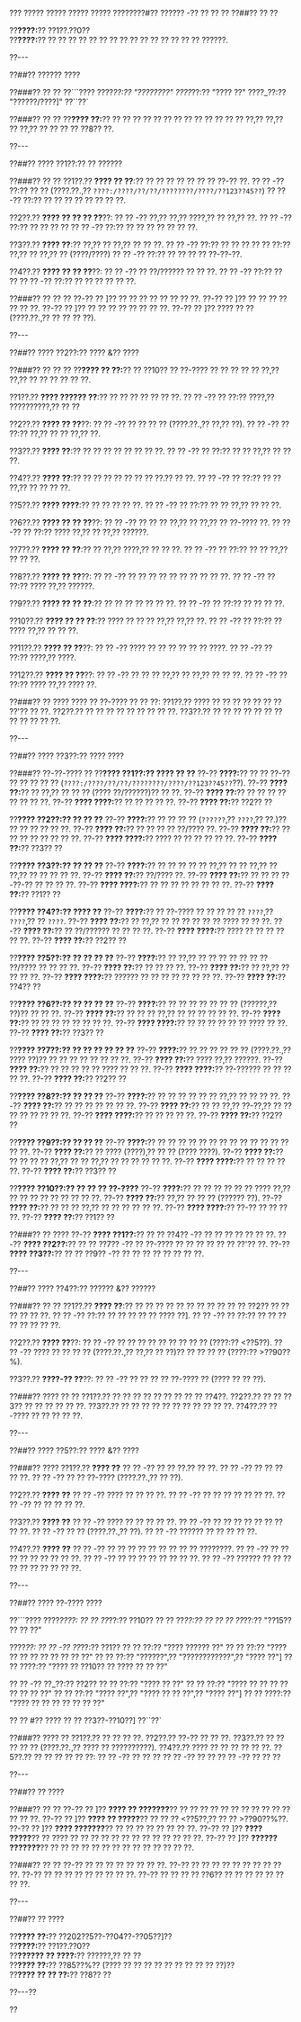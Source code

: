 ??? ????? ????? ????? ????? ????????#?? ?????? -?? ?? ?? ??
??##?? ?? ??

??**????:**?? ??1??.??0??  
??**????:**?? ?? ?? ?? ?? ?? ?? ?? ?? ?? ?? ?? ?? ?? ?? ?? ??????.

??---

??##?? ?????? ????

??###?? ?? ??
??```????
????_??:?? "????????"
????_??:?? "???? ??"
????_??:?? "??????/????]"
??``??`

??###?? ?? ??
??**???? ??:**?? ?? ?? ?? ?? ?? ?? ?? ?? ?? ?? ?? ?? ?? ??,?? ??,?? ?? ??,?? ?? ?? ?? ?? ??8?? ??.

??---

??##?? ???? ??1??:?? ?? ??????

??###?? ?? ??
??1??.?? **???? ?? ??**:?? ?? ?? ?? ?? ?? ?? ?? ??-?? ??.
??  ?? -?? ??:?? ?? ?? (????.??.,?? `????:/????/??/??/????????/????/??123??45??`)
??  ?? -?? ??:?? ?? ?? ?? ?? ?? ?? ?? ??.

??2??.?? **???? ?? ?? ?? ??**??:
??  ?? -?? ??,?? ??,?? ????,?? ?? ??,?? ??.
??  ?? -?? ??:?? ?? ?? ?? ??
??  ?? -?? ??:?? ?? ?? ?? ?? ?? ?? ??.

??3??.?? **???? ??**:?? ??,?? ?? ??,?? ?? ?? ??.
??  ?? -?? ??:?? ?? ?? ?? ?? ?? ??:?? ??,?? ?? ??,?? ?? (????/????)
??  ?? -?? ??:?? ?? ?? ?? ?? ??-??-??.

??4??.?? **???? ?? ?? ??**??:
??  ?? -?? ?? ??/?????? ?? ?? ??.
??  ?? -?? ??:?? ?? ??
??  ?? -?? ??:?? ?? ?? ?? ?? ?? ??.

??###?? ?? ?? ??
??-?? ?? ]?? ?? ?? ?? ?? ?? ?? ?? ??.
??-?? ?? ]?? ?? ?? ?? ?? ?? ?? ??.
??-?? ?? ]?? ?? ?? ?? ?? ?? ?? ?? ??.
??-?? ?? ]?? ???? ?? ?? (????.??.,?? ?? ?? ?? ??).

??---

??##?? ???? ??2??:?? ???? &?? ????

??###?? ?? ?? ??
??**???? ?? ??:**?? ?? ??10?? ?? ??-???? ?? ?? ?? ?? ?? ??,?? ??,?? ?? ?? ?? ?? ?? ??.

??1??.?? **???? ?????? ??**:?? ?? ?? ?? ?? ?? ?? ??.
??  ?? -?? ?? ??:?? ????,?? ??????????,?? ?? ??

??2??.?? **???? ?? ??**??:
??  ?? -?? ?? ?? ?? ?? (????.??.,?? ??,?? ??).
??  ?? -?? ?? ??:?? ??,?? ?? ?? ??,?? ??.

??3??.?? **???? ??**:?? ?? ?? ?? ?? ?? ?? ?? ??.
??  ?? -?? ?? ??:?? ?? ?? ??,?? ?? ?? ??.

??4??.?? **???? ??**:?? ?? ?? ?? ?? ?? ?? ?? ??.?? ?? ??.
??  ?? -?? ?? ??:?? ?? ?? ??,?? ?? ?? ?? ??.

??5??.?? **???? ????**:?? ?? ?? ?? ?? ??.
??  ?? -?? ?? ??:?? ?? ?? ??,?? ?? ?? ??.

??6??.?? **???? ?? ?? ??**??:
??  ?? -?? ?? ?? ?? ??,?? ?? ??,?? ?? ??-???? ??.
??  ?? -?? ?? ??:?? ???? ??,?? ?? ??,?? ??????.

??7??.?? **???? ?? ??**:?? ?? ??,?? ????,?? ?? ?? ??.
??  ?? -?? ?? ??:?? ?? ?? ??,?? ?? ?? ??.

??8??.?? **???? ?? ??**??:
??  ?? -?? ?? ?? ?? ?? ?? ?? ?? ?? ?? ??.
??  ?? -?? ?? ??:?? ???? ??,?? ??????.

??9??.?? **???? ?? ?? ??**:?? ?? ?? ?? ?? ?? ?? ??.
??  ?? -?? ?? ??:?? ?? ?? ?? ??.

??10??.?? **???? ?? ?? ??**:?? ???? ?? ?? ?? ??,?? ??,?? ??.
??   ?? -?? ?? ??:?? ?? ???? ??,?? ?? ?? ??.

??11??.?? **???? ?? ??**??:
??   ?? -?? ???? ?? ?? ?? ?? ?? ?? ????.
??   ?? -?? ?? ??:?? ????,?? ????.

??12??.?? **???? ?? ??**??:
??   ?? -?? ?? ?? ?? ??,?? ?? ??,?? ?? ?? ??.
??   ?? -?? ?? ??:?? ???? ??,?? ???? ??.

??###?? ?? ????
???? ?? ??-???? ?? ?? ??:
??1??.?? ???? ?? ?? ?? ?? ?? ?? ?? ??'?? ?? ??.
??2??.?? ?? ?? ?? ?? ?? ?? ?? ?? ??.
??3??.?? ?? ?? ?? ?? ?? ?? ?? ?? ?? ?? ?? ??.

??---

??##?? ???? ??3??:?? ???? ????

??###?? ??-??-???? ??
??**???? ??1??:?? ???? ?? ??**
??-?? **????:**?? ?? ?? ??-?? ?? ?? ?? ?? ?? (`????:/????/??/??/????????/????/??123??45??`??).
??-?? **???? ??:**?? ?? ??,?? ?? ?? ?? (???? ??/??????)?? ?? ??.
??-?? **???? ??:**?? ?? ?? ?? ?? ?? ?? ?? ??.
??-?? **???? ????:**?? ?? ?? ?? ?? ??.
??-?? **???? ??:**?? ??2?? ??

??**???? ??2??:?? ?? ?? ??**
??-?? **????:**?? ?? ?? ?? ?? (`??????`,?? `????`,?? ??.)?? ?? ?? ?? ?? ?? ??.
??-?? **???? ??:**?? ?? ?? ?? ?? ??/???? ??.
??-?? **???? ??:**?? ?? ?? ?? ?? ?? ?? ?? ??.
??-?? **???? ????:**?? ???? ?? ?? ?? ?? ?? ??.
??-?? **???? ??:**?? ??3?? ??

??**???? ??3??:?? ?? ?? ??**
??-?? **????:**?? ?? ?? ?? ?? ?? ??,?? ?? ?? ??,?? ?? ??,?? ?? ?? ?? ?? ??.
??-?? **???? ??:**?? ??/???? ??.
??-?? **???? ??:**?? ?? ?? ?? ??-??-?? ?? ?? ?? ??.
??-?? **???? ????:**?? ?? ?? ?? ?? ?? ?? ?? ??.
??-?? **???? ??:**?? ??1?? ??

??**???? ??4??:?? ???? ??**
??-?? **????:**?? ?? ??-???? ?? ?? ?? ?? ?? `????`,?? `????`,?? ?? `????`.
??-?? **???? ??:**?? ?? ??,?? ?? ?? ?? ?? ?? ?? ???? ?? ?? ??.
??-?? **???? ??:**?? ?? ??/?????? ?? ?? ?? ??.
??-?? **???? ????:**?? ???? ?? ?? ?? ?? ?? ??.
??-?? **???? ??:**?? ??2?? ??

??**???? ??5??:?? ?? ?? ?? ??**
??-?? **????:**?? ?? ??,?? ?? ?? ?? ?? ?? ?? ?? ??/???? ?? ?? ?? ??.
??-?? **???? ??:**?? ?? ?? ?? ??.
??-?? **???? ??:**?? ?? ??,?? ?? ?? ?? ??.
??-?? **???? ????:**?? ?????? ?? ?? ?? ?? ?? ?? ?? ??.
??-?? **???? ??:**?? ??4?? ??

??**???? ??6??:?? ?? ?? ?? ??**
??-?? **????:**?? ?? ?? ?? ?? ?? ?? ?? (??????,?? ??)?? ?? ?? ??.
??-?? **???? ??:**?? ?? ?? ?? ??,?? ?? ?? ?? ?? ?? ??.
??-?? **???? ??:**?? ?? ?? ?? ?? ?? ?? ?? ??.
??-?? **???? ????:**?? ?? ?? ?? ?? ?? ?? ???? ?? ??.
??-?? **???? ??:**?? ??3?? ??

??**???? ??7??:?? ?? ?? ?? ?? ?? ??**
??-?? **????:**?? ?? ?? ?? ?? ?? ?? (????.??.,?? ???? ??)?? ?? ?? ?? ?? ?? ?? ?? ??.
??-?? **???? ??:**?? ???? ??,?? ??????.
??-?? **???? ??:**?? ?? ?? ?? ?? ?? ???? ?? ?? ??.
??-?? **???? ????:**?? ??-?????? ?? ?? ?? ?? ??.
??-?? **???? ??:**?? ??2?? ??

??**???? ??8??:?? ?? ?? ??**
??-?? **????:**?? ?? ?? ?? ?? ?? ?? ??,?? ?? ?? ?? ??.
??-?? **???? ??:**?? ?? ?? ?? ?? ?? ?? ??.
??-?? **???? ??:**?? ?? ?? ??,?? ??-??,?? ?? ?? ?? ?? ?? ?? ?? ??.
??-?? **???? ????:**?? ?? ?? ?? ?? ??.
??-?? **???? ??:**?? ??2?? ??

??**???? ??9??:?? ?? ?? ??**
??-?? **????:**?? ?? ?? ?? ?? ?? ?? ?? ?? ?? ?? ?? ?? ?? ?? ??.
??-?? **???? ??:**?? ?? ???? (????),?? ?? ?? (???? ????).
??-?? **???? ??:**?? ?? ?? ?? ?? ??,?? ?? ?? ??,?? ?? ?? ?? ?? ?? ??.
??-?? **???? ????:**?? ?? ?? ?? ?? ??.
??-?? **???? ??:**?? ??3?? ??

??**???? ??10??:?? ?? ?? ?? ??-????**
??-?? **????:**?? ?? ?? ?? ?? ?? ?? ???? ??,?? ?? ?? ?? ?? ?? ?? ?? ?? ??.
??-?? **???? ??:**?? ??,?? ?? ?? ?? (?????? ??).
??-?? **???? ??:**?? ?? ?? ?? ??,?? ?? ?? ?? ?? ?? ??.
??-?? **???? ????:**?? ??-?? ?? ?? ?? ??.
??-?? **???? ??:**?? ??1?? ??

??###?? ?? ????
??-?? **???? ??1??:**?? ?? ?? ??4?? -?? ?? ?? ?? ?? ?? ?? ??.
??-?? **???? ??2??:**?? ?? ?? ??7?? -?? ?? ??-???? ?? ?? ?? ?? ?? ?? ??'?? ??.
??-?? **???? ??3??:**?? ?? ?? ??9?? -?? ?? ?? ?? ?? ?? ?? ?? ??.

??---

??##?? ???? ??4??:?? ?????? &?? ??????

??###?? ?? ??
??1??.?? **???? ??**:?? ?? ?? ?? ?? ?? ?? ?? ?? ?? ?? ?? ??2?? ?? ?? ?? ?? ?? ??.
??  ?? -?? ??:?? ?? ?? ?? ?? ?? ???? ??].
??  ?? -?? ?? ??:?? ?? ?? ?? ?? ?? ?? ?? ??.

??2??.?? **???? ??**??:
??  ?? -?? ?? ?? ?? ?? ?? ?? ?? ?? ?? (????:?? <??5??).
??  ?? -?? ???? ?? ?? ?? ?? (????.??.,?? ??,?? ?? ??)?? ?? ?? ?? ?? (????:?? >??90??%).

??3??.?? **????-?? ??**??:
??  ?? -?? ?? ?? ?? ?? ??-???? ?? (???? ?? ?? ??).

??###?? ???? ?? ??
??1??.?? ?? ?? ?? ?? ?? ?? ?? ?? ?? ??4??.
??2??.?? ?? ?? ??3?? ?? ?? ?? ?? ?? ??.
??3??.?? ?? ?? ?? ?? ?? ?? ?? ?? ?? ?? ??.
??4??.?? ??-???? ?? ?? ?? ?? ??.

??---

??##?? ???? ??5??:?? ???? &?? ????

??###?? ????
??1??.?? **???? ??**
??  ?? -?? ?? ?? ??.?? ?? ??.
??  ?? -?? ?? ?? ?? ?? ??.
??  ?? -?? ?? ?? ??-???? (????.??.,?? ?? ??).

??2??.?? **???? ??**
??  ?? -?? ???? ?? ?? ?? ??.
??  ?? -?? ?? ?? ?? ?? ?? ?? ??.
??  ?? -?? ?? ?? ?? ?? ??.

??3??.?? **???? ??**
??  ?? -?? ???? ?? ?? ?? ?? ??.
??  ?? -?? ?? ?? ?? ?? ?? ?? ?? ?? ??.
??  ?? -?? ?? ?? (????.??.,?? ??).
??  ?? -?? ?????? ?? ?? ?? ?? ??.

??4??.?? **???? ??**
??  ?? -?? ?? ?? ?? ?? ?? ?? ?? ?? ?? ????????.
??  ?? -?? ?? ?? ?? ?? ?? ?? ?? ?? ??.
??  ?? -?? ?? ?? ?? ?? ?? ?? ?? ??.
??  ?? -?? ?????? ?? ?? ?? ?? ?? ?? ?? ?? ?? ??.

??---

??##?? ???? ??-???? ????

??```????
????_????:
?? ?? ??_??:?? ??10??
?? ?? ??_??:?? ??
?? ?? ??_??:?? "??15?? ?? ?? ??"

????_??:
?? ?? -?? ??_??:?? ??1??
??   ?? ??:?? "???? ?????? ??"
??   ?? ??:?? "???? ?? ?? ?? ?? ?? ?? ?? ??"
??   ?? ??:?? "??????",?? "????????????",?? "???? ??"]
??   ?? ????:?? "???? ?? ??10?? ?? ???? ?? ?? ??"

?? ?? -?? ??_??:?? ??2??
??   ?? ??:?? "???? ?? ??"
??   ?? ??:?? "???? ?? ?? ?? ?? ?? ?? ?? ??"
??   ?? ??:?? "???? ??",?? "???? ?? ?? ??",?? "???? ??"]
??   ?? ????:?? "???? ?? ?? ?? ?? ?? ?? ??"

?? ?? #?? ???? ?? ?? ??3??-??10??]
??``??`

??###?? ???? ??
??1??.?? ?? ?? ?? ??.
??2??.?? ??-?? ?? ?? ??.
??3??.?? ?? ?? ?? ?? ?? (????.??.,?? ???? ?? ??????????).
??4??.?? ???? ?? ?? ?? ?? ?? ??.
??5??.?? ?? ?? ?? ?? ?? ??:
??  ?? -?? ?? ?? ??
??  ?? -?? ?? ??
??  ?? -?? ?? ?? ??

??---

??##?? ?? ????

??###?? ?? ??
??-?? ?? ]?? **???? ?? ???????**?? ?? ?? ?? ?? ?? ?? ?? ?? ?? ?? ?? ?? ?? ??.
??-?? ?? ]?? **???? ?? ?????**?? ?? ?? ?? <??5??,?? ?? ?? >??90??%??.
??-?? ?? ]?? **???? ???????**?? ?? ?? ?? ?? ?? ?? ?? ??.
??-?? ?? ]?? **???? ?????**?? ?? ???? ?? ?? ?? ?? ?? ?? ?? ?? ?? ?? ?? ?? ??.
??-?? ?? ]?? **?????? ???????**?? ?? ?? ?? ?? ?? ?? ?? ?? ?? ?? ?? ?? ?? ??.

??###?? ?? ??
??-?? ?? ?? ?? ?? ?? ?? ?? ??.
??-?? ?? ?? ?? ?? ?? ?? ?? ?? ?? ??.
??-?? ?? ?? ?? ?? ?? ?? ?? ?? ??.
??-?? ?? ?? ?? ?? ??6?? ?? ?? ?? ?? ?? ?? ?? ??.

??---

??##?? ?? ????

??**???? ??:**?? ??202??5??-??04??-??05??]??  
??**????:**?? ??1??.??0??  
??**?????? ?? ????:**?? ??????,?? ?? ??  
??**???? ??:**?? ??85??%?? (???? ?? ?? ?? ?? ?? ?? ?? ?? ?? ??)??  
??**???? ?? ?? ??:**?? ??8?? ??

??---??

??